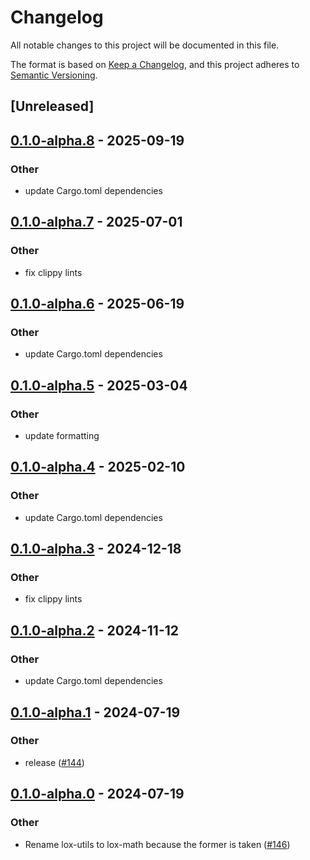 # Changelog
All notable changes to this project will be documented in this file.

The format is based on [Keep a Changelog](https://keepachangelog.com/en/1.0.0/),
and this project adheres to [Semantic Versioning](https://semver.org/spec/v2.0.0.html).

## [Unreleased]

## [0.1.0-alpha.8](https://github.com/lox-space/lox/compare/lox-math-v0.1.0-alpha.7...lox-math-v0.1.0-alpha.8) - 2025-09-19

### Other

- update Cargo.toml dependencies

## [0.1.0-alpha.7](https://github.com/lox-space/lox/compare/lox-math-v0.1.0-alpha.6...lox-math-v0.1.0-alpha.7) - 2025-07-01

### Other

- fix clippy lints

## [0.1.0-alpha.6](https://github.com/lox-space/lox/compare/lox-math-v0.1.0-alpha.5...lox-math-v0.1.0-alpha.6) - 2025-06-19

### Other

- update Cargo.toml dependencies

## [0.1.0-alpha.5](https://github.com/lox-space/lox/compare/lox-math-v0.1.0-alpha.4...lox-math-v0.1.0-alpha.5) - 2025-03-04

### Other

- update formatting

## [0.1.0-alpha.4](https://github.com/lox-space/lox/compare/lox-math-v0.1.0-alpha.3...lox-math-v0.1.0-alpha.4) - 2025-02-10

### Other

- update Cargo.toml dependencies

## [0.1.0-alpha.3](https://github.com/lox-space/lox/compare/lox-math-v0.1.0-alpha.2...lox-math-v0.1.0-alpha.3) - 2024-12-18

### Other

- fix clippy lints

## [0.1.0-alpha.2](https://github.com/lox-space/lox/compare/lox-math-v0.1.0-alpha.1...lox-math-v0.1.0-alpha.2) - 2024-11-12

### Other

- update Cargo.toml dependencies

## [0.1.0-alpha.1](https://github.com/lox-space/lox/compare/lox-math-v0.1.0-alpha.0...lox-math-v0.1.0-alpha.1) - 2024-07-19

### Other
- release ([#144](https://github.com/lox-space/lox/pull/144))

## [0.1.0-alpha.0](https://github.com/lox-space/lox/releases/tag/lox-math-v0.1.0-alpha.0) - 2024-07-19

### Other
- Rename lox-utils to lox-math because the former is taken ([#146](https://github.com/lox-space/lox/pull/146))
